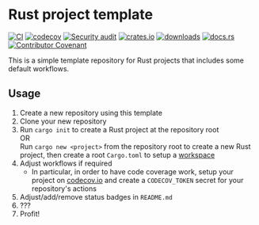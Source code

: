 # Rust project template

[![CI](https://github.com/clechasseur/rust-template/actions/workflows/ci.yml/badge.svg?branch=main&event=push)](https://github.com/clechasseur/rust-template/actions/workflows/ci.yml) [![codecov](https://codecov.io/gh/clechasseur/rust-template/branch/main/graph/badge.svg?token=qSFdAkbb8U)](https://codecov.io/gh/clechasseur/rust-template) [![Security audit](https://github.com/clechasseur/rust-template/actions/workflows/audit-check.yml/badge.svg?branch=main)](https://github.com/clechasseur/rust-template/actions/workflows/audit-check.yml) [![crates.io](https://img.shields.io/crates/v/rust-template-clp.svg)](https://crates.io/crates/rust-template-clp) [![downloads](https://img.shields.io/crates/d/rust-template-clp.svg)](https://crates.io/crates/rust-template-clp) [![docs.rs](https://img.shields.io/badge/docs-latest-blue.svg)](https://docs.rs/rust-template-clp) [![Contributor Covenant](https://img.shields.io/badge/Contributor%20Covenant-2.1-4baaaa.svg)](CODE_OF_CONDUCT.md)

This is a simple template repository for Rust projects that includes some default workflows.

## Usage

1. Create a new repository using this template
2. Clone your new repository
3. Run `cargo init` to create a Rust project at the repository root<br/>
   OR<br/>
   Run `cargo new <project>` from the repository root to create a new Rust project, then create a root `Cargo.toml` to setup a [workspace](https://doc.rust-lang.org/book/ch14-03-cargo-workspaces.html)
4. Adjust workflows if required
   * In particular, in order to have code coverage work, setup your project on [codecov.io](https://about.codecov.io/) and create a `CODECOV_TOKEN` secret for your repository's actions
5. Adjust/add/remove status badges in `README.md`
6. ???
7. Profit!
